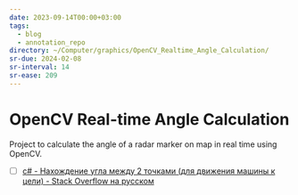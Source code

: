 ```yaml
---
date: 2023-09-14T00:00+03:00
tags:
  - blog
  - annotation_repo
directory: ~/Computer/graphics/OpenCV_Realtime_Angle_Calculation/
sr-due: 2024-02-08
sr-interval: 14
sr-ease: 209
---
```


# OpenCV Real-time Angle Calculation

Project to calculate the angle of a radar marker on map in real time using
OpenCV.

- [ ] [c# - Нахождение угла между 2 точками (для движения машины к цели) - Stack Overflow на русском](https://ru.stackoverflow.com/questions/869222/%d0%9d%d0%b0%d1%85%d0%be%d0%b6%d0%b4%d0%b5%d0%bd%d0%b8%d0%b5-%d1%83%d0%b3%d0%bb%d0%b0-%d0%bc%d0%b5%d0%b6%d0%b4%d1%83-2-%d1%82%d0%be%d1%87%d0%ba%d0%b0%d0%bc%d0%b8-%d0%b4%d0%bb%d1%8f-%d0%b4%d0%b2%d0%b8%d0%b6%d0%b5%d0%bd%d0%b8%d1%8f-%d0%bc%d0%b0%d1%88%d0%b8%d0%bd%d1%8b-%d0%ba-%d1%86%d0%b5%d0%bb%d0%b8)
